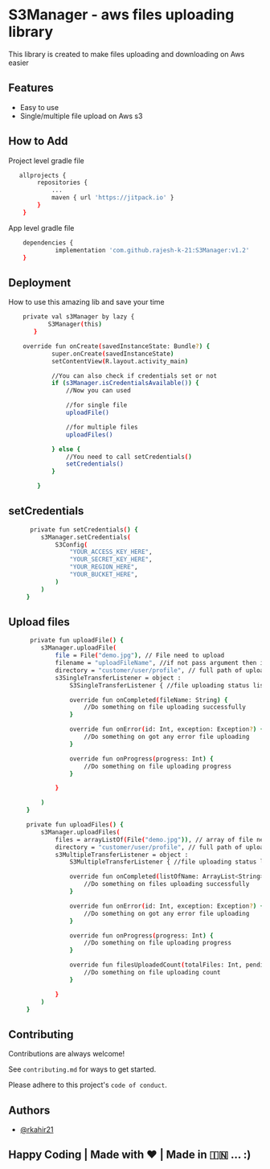 
# S3Manager - aws files uploading library

This library is created to make files uploading and downloading on Aws easier

## Features

- Easy to use
- Single/multiple file upload on Aws s3

## How to Add
Project level gradle file


```bash
   allprojects {
		repositories {
			...
			maven { url 'https://jitpack.io' }
		}
	}
```

App level gradle file
```bash
	dependencies {
	         implementation 'com.github.rajesh-k-21:S3Manager:v1.2'
	}

```

## Deployment

How to use this amazing lib and save your time

```bash
    private val s3Manager by lazy {
           S3Manager(this)
       }
```

```bash
    override fun onCreate(savedInstanceState: Bundle?) {
            super.onCreate(savedInstanceState)
            setContentView(R.layout.activity_main)

            //You can also check if credentials set or not
            if (s3Manager.isCredentialsAvailable()) {
                //Now you can used

                //for single file
                uploadFile()

                //for multiple files
                uploadFiles()

            } else {
                //You need to call setCredentials()
                setCredentials()
            }

        }
```

## setCredentials
```bash
      private fun setCredentials() {
         s3Manager.setCredentials(
             S3Config(
                 "YOUR_ACCESS_KEY_HERE",
                 "YOUR_SECRET_KEY_HERE",
                 "YOUR_REGION_HERE",
                 "YOUR_BUCKET_HERE",
             )
         )
     }
```

## Upload files
```bash
      private fun uploadFile() {
         s3Manager.uploadFile(
             file = File("demo.jpg"), // File need to upload
             filename = "uploadFileName", //if not pass argument then it has by default random name
             directory = "customer/user/profile", // full path of upload directory
             s3SingleTransferListener = object :
                 S3SingleTransferListener { //file uploading status listener

                 override fun onCompleted(fileName: String) {
                     //Do something on file uploading successfully
                 }

                 override fun onError(id: Int, exception: Exception?) {
                     //Do something on got any error file uploading
                 }

                 override fun onProgress(progress: Int) {
                     //Do something on file uploading progress
                 }

             }

         )
     }

     private fun uploadFiles() {
         s3Manager.uploadFiles(
             files = arrayListOf(File("demo.jpg")), // array of file need to upload
             directory = "customer/user/profile", // full path of upload directory
             s3MultipleTransferListener = object :
                 S3MultipleTransferListener { //file uploading status listener

                 override fun onCompleted(listOfName: ArrayList<String>) {
                     //Do something on files uploading successfully
                 }

                 override fun onError(id: Int, exception: Exception?) {
                     //Do something on got any error file uploading
                 }

                 override fun onProgress(progress: Int) {
                     //Do something on file uploading progress
                 }

                 override fun filesUploadedCount(totalFiles: Int, pendingFile: Int) {
                     //Do something on file uploading count
                 }

             }
         )
     }
```

## Contributing

Contributions are always welcome!

See `contributing.md` for ways to get started.

Please adhere to this project's `code of conduct`.


## Authors

- [@rkahir21](https://github.com/rkahir21)


## Happy Coding | Made with ❤ | Made in 🇮🇳 ... :)
